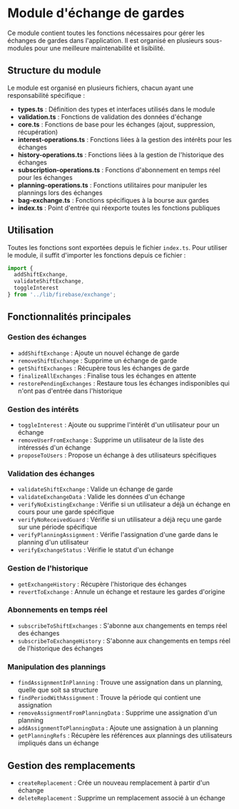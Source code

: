# Module d'échange de gardes

Ce module contient toutes les fonctions nécessaires pour gérer les échanges de gardes dans l'application. Il est organisé en plusieurs sous-modules pour une meilleure maintenabilité et lisibilité.

## Structure du module

Le module est organisé en plusieurs fichiers, chacun ayant une responsabilité spécifique :

- **types.ts** : Définition des types et interfaces utilisés dans le module
- **validation.ts** : Fonctions de validation des données d'échange
- **core.ts** : Fonctions de base pour les échanges (ajout, suppression, récupération)
- **interest-operations.ts** : Fonctions liées à la gestion des intérêts pour les échanges
- **history-operations.ts** : Fonctions liées à la gestion de l'historique des échanges
- **subscription-operations.ts** : Fonctions d'abonnement en temps réel pour les échanges
- **planning-operations.ts** : Fonctions utilitaires pour manipuler les plannings lors des échanges
- **bag-exchange.ts** : Fonctions spécifiques à la bourse aux gardes
- **index.ts** : Point d'entrée qui réexporte toutes les fonctions publiques

## Utilisation

Toutes les fonctions sont exportées depuis le fichier `index.ts`. Pour utiliser le module, il suffit d'importer les fonctions depuis ce fichier :

```typescript
import { 
  addShiftExchange, 
  validateShiftExchange, 
  toggleInterest 
} from '../lib/firebase/exchange';
```

## Fonctionnalités principales

### Gestion des échanges

- `addShiftExchange` : Ajoute un nouvel échange de garde
- `removeShiftExchange` : Supprime un échange de garde
- `getShiftExchanges` : Récupère tous les échanges de garde
- `finalizeAllExchanges` : Finalise tous les échanges en attente
- `restorePendingExchanges` : Restaure tous les échanges indisponibles qui n'ont pas d'entrée dans l'historique

### Gestion des intérêts

- `toggleInterest` : Ajoute ou supprime l'intérêt d'un utilisateur pour un échange
- `removeUserFromExchange` : Supprime un utilisateur de la liste des intéressés d'un échange
- `proposeToUsers` : Propose un échange à des utilisateurs spécifiques

### Validation des échanges

- `validateShiftExchange` : Valide un échange de garde
- `validateExchangeData` : Valide les données d'un échange
- `verifyNoExistingExchange` : Vérifie si un utilisateur a déjà un échange en cours pour une garde spécifique
- `verifyNoReceivedGuard` : Vérifie si un utilisateur a déjà reçu une garde sur une période spécifique
- `verifyPlanningAssignment` : Vérifie l'assignation d'une garde dans le planning d'un utilisateur
- `verifyExchangeStatus` : Vérifie le statut d'un échange

### Gestion de l'historique

- `getExchangeHistory` : Récupère l'historique des échanges
- `revertToExchange` : Annule un échange et restaure les gardes d'origine

### Abonnements en temps réel

- `subscribeToShiftExchanges` : S'abonne aux changements en temps réel des échanges
- `subscribeToExchangeHistory` : S'abonne aux changements en temps réel de l'historique des échanges

### Manipulation des plannings

- `findAssignmentInPlanning` : Trouve une assignation dans un planning, quelle que soit sa structure
- `findPeriodWithAssignment` : Trouve la période qui contient une assignation
- `removeAssignmentFromPlanningData` : Supprime une assignation d'un planning
- `addAssignmentToPlanningData` : Ajoute une assignation à un planning
- `getPlanningRefs` : Récupère les références aux plannings des utilisateurs impliqués dans un échange

## Gestion des remplacements

- `createReplacement` : Crée un nouveau remplacement à partir d'un échange
- `deleteReplacement` : Supprime un remplacement associé à un échange
